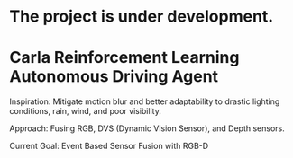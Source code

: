 # The project is under development.
# Carla Reinforcement Learning Autonomous Driving Agent

Inspiration: Mitigate motion blur and better adaptability to drastic lighting conditions, rain, wind, and poor visibility.

Approach: Fusing RGB, DVS (Dynamic Vision Sensor), and Depth sensors.

Current Goal: Event Based Sensor Fusion with RGB-D
